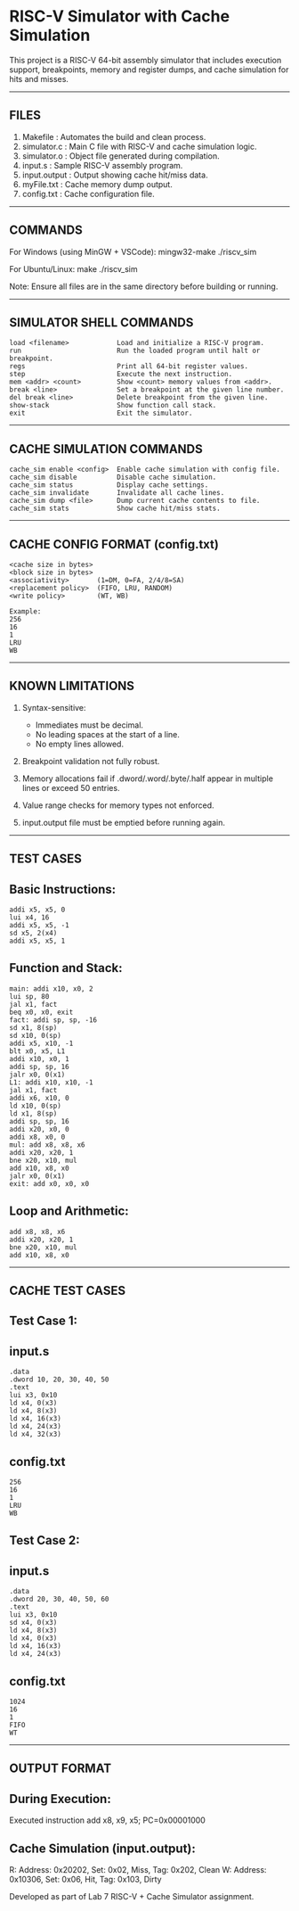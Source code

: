 RISC-V Simulator with Cache Simulation
======================================

This project is a RISC-V 64-bit assembly simulator that includes execution support, breakpoints, memory and register dumps, and cache simulation for hits and misses.

------------------------------------------------------------
FILES
------------------------------------------------------------

1. Makefile          : Automates the build and clean process.
2. simulator.c       : Main C file with RISC-V and cache simulation logic.
3. simulator.o       : Object file generated during compilation.
4. input.s           : Sample RISC-V assembly program.
5. input.output      : Output showing cache hit/miss data.
6. myFile.txt        : Cache memory dump output.
7. config.txt        : Cache configuration file.

------------------------------------------------------------
COMMANDS
------------------------------------------------------------

For Windows (using MinGW + VSCode):
    mingw32-make
    ./riscv_sim

For Ubuntu/Linux:
    make
    ./riscv_sim

Note: Ensure all files are in the same directory before building or running.

------------------------------------------------------------
SIMULATOR SHELL COMMANDS
------------------------------------------------------------

    load <filename>            Load and initialize a RISC-V program.
    run                        Run the loaded program until halt or breakpoint.
    regs                       Print all 64-bit register values.
    step                       Execute the next instruction.
    mem <addr> <count>         Show <count> memory values from <addr>.
    break <line>               Set a breakpoint at the given line number.
    del break <line>           Delete breakpoint from the given line.
    show-stack                 Show function call stack.
    exit                       Exit the simulator.

------------------------------------------------------------
CACHE SIMULATION COMMANDS
------------------------------------------------------------

    cache_sim enable <config>  Enable cache simulation with config file.
    cache_sim disable          Disable cache simulation.
    cache_sim status           Display cache settings.
    cache_sim invalidate       Invalidate all cache lines.
    cache_sim dump <file>      Dump current cache contents to file.
    cache_sim stats            Show cache hit/miss stats.

------------------------------------------------------------
CACHE CONFIG FORMAT (config.txt)
------------------------------------------------------------

    <cache size in bytes>
    <block size in bytes>
    <associativity>       (1=DM, 0=FA, 2/4/8=SA)
    <replacement policy>  (FIFO, LRU, RANDOM)
    <write policy>        (WT, WB)

    Example:
    256
    16
    1
    LRU
    WB

------------------------------------------------------------
KNOWN LIMITATIONS
------------------------------------------------------------

1. Syntax-sensitive:
   - Immediates must be decimal.
   - No leading spaces at the start of a line.
   - No empty lines allowed.

2. Breakpoint validation not fully robust.

3. Memory allocations fail if .dword/.word/.byte/.half appear in multiple lines or exceed 50 entries.

4. Value range checks for memory types not enforced.

5. input.output file must be emptied before running again.

------------------------------------------------------------
TEST CASES
------------------------------------------------------------

Basic Instructions:
-------------------
    addi x5, x5, 0
    lui x4, 16
    addi x5, x5, -1
    sd x5, 2(x4)
    addi x5, x5, 1

Function and Stack:
-------------------
    main: addi x10, x0, 2
    lui sp, 80
    jal x1, fact
    beq x0, x0, exit
    fact: addi sp, sp, -16
    sd x1, 8(sp)
    sd x10, 0(sp)
    addi x5, x10, -1
    blt x0, x5, L1
    addi x10, x0, 1
    addi sp, sp, 16
    jalr x0, 0(x1)
    L1: addi x10, x10, -1
    jal x1, fact
    addi x6, x10, 0
    ld x10, 0(sp)
    ld x1, 8(sp)
    addi sp, sp, 16
    addi x20, x0, 0
    addi x8, x0, 0
    mul: add x8, x8, x6
    addi x20, x20, 1
    bne x20, x10, mul
    add x10, x8, x0
    jalr x0, 0(x1)
    exit: add x0, x0, x0

Loop and Arithmetic:
--------------------
    add x8, x8, x6
    addi x20, x20, 1
    bne x20, x10, mul
    add x10, x8, x0

------------------------------------------------------------
CACHE TEST CASES
------------------------------------------------------------

Test Case 1:
------------
input.s
-------
    .data
    .dword 10, 20, 30, 40, 50
    .text
    lui x3, 0x10
    ld x4, 0(x3)
    ld x4, 8(x3)
    ld x4, 16(x3)
    ld x4, 24(x3)
    ld x4, 32(x3)

config.txt
----------
    256
    16
    1
    LRU
    WB

Test Case 2:
------------
input.s
-------
    .data
    .dword 20, 30, 40, 50, 60
    .text
    lui x3, 0x10
    sd x4, 0(x3)
    ld x4, 8(x3)
    ld x4, 0(x3)
    ld x4, 16(x3)
    ld x4, 24(x3)

config.txt
----------
    1024
    16
    1
    FIFO
    WT

------------------------------------------------------------
OUTPUT FORMAT
------------------------------------------------------------

During Execution:
-----------------
Executed instruction add x8, x9, x5; PC=0x00001000

Cache Simulation (input.output):
--------------------------------
R: Address: 0x20202, Set: 0x02, Miss, Tag: 0x202, Clean
W: Address: 0x10306, Set: 0x06, Hit, Tag: 0x103, Dirty


Developed as part of Lab 7 RISC-V + Cache Simulator assignment.
